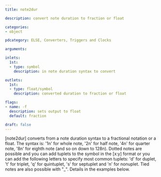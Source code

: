 ```yaml
---
title: note2dur

description: convert note duration to fraction or float

categories:
- object

pdcategory: ELSE, Converters, Triggers and Clocks

arguments:

inlets:
  1st:
  - type: symbol
    description: in note duration syntax to convert

outlets:
  1st:
  - type: float/symbol
    description: converted duration to fraction or float

flags:
- name: -f
  description: sets output to float
  default: fraction

draft: false
---
```


[note2dur] converts from a note duration syntax to a fractional notation or a float. The syntax is: '1n' for whole note, '2n' for half note, '4n' for quarter note, '8n' for eighth note (and so on down to 128n). Dotted notes are possible and you can add tuplets to the symbol in the [x:y] format or you can add the following letters to specify most common tuplets: 'd' for duplet, 't' for triplet, 'q' for quintuplet, 's' for septuplet and 'n' for nonuplet. Tied notes are also possible with "_". Details in the examples below.

